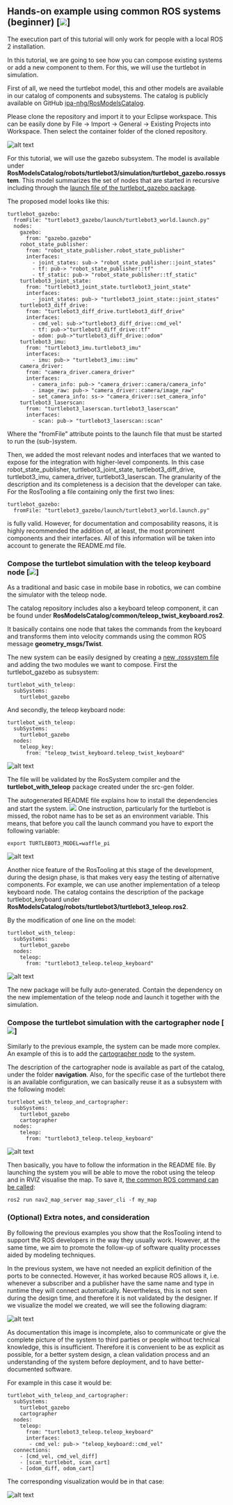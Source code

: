 ## Hands-on example using common ROS systems (beginner) [![](images/Ros2_logo.png)]

The execution part of this tutorial will only work for people with a local ROS 2 installation.

In this tutorial, we are going to see how you can compose existing systems or add a new component to them. For this, we will use the turtlebot in simulation.

First of all, we need the turtlebot model, this and other models are available in our catalog of components and subsystems. The catalog is publicly available on GitHub [ipa-nhg/RosModelsCatalog](https://github.com/ipa-nhg/RosModelsCatalog).

Please clone the repository and import it to your Eclipse workspace. This can be easily done by File -> Import -> General -> Existing Projects into Workspace. Then select the container folder of the cloned repository.

![alt text](images/01_mobile_base_b.gif)

For this tutorial, we will use the gazebo subsystem. The model is available under **RosModelsCatalog/robots/turtlebot3/simulation/turtlebot_gazebo.rossystem**. This model summarizes the set of nodes that are started in recursive including through the [launch file of the turtlebot_gazebo package](https://github.com/ROBOTIS-GIT/turtlebot3_simulations/blob/master/turtlebot3_gazebo/launch/turtlebot3_world.launch).

The proposed model looks like this:

```
turtlebot_gazebo:
  fromFile: "turtlebot3_gazebo/launch/turtlebot3_world.launch.py"
  nodes:
    gazebo:
      from: "gazebo.gazebo"
    robot_state_publisher:
      from: "robot_state_publisher.robot_state_publisher"
      interfaces:
        - joint_states: sub-> "robot_state_publisher::joint_states"
        - tf: pub-> "robot_state_publisher::tf"
        - tf_static: pub-> "robot_state_publisher::tf_static"
    turtlebot3_joint_state:
      from: "turtlebot3_joint_state.turtlebot3_joint_state"
      interfaces:
        - joint_states: pub-> "turtlebot3_joint_state::joint_states"
    turtlebot3_diff_drive:
      from: "turtlebot3_diff_drive.turtlebot3_diff_drive"
      interfaces:
        - cmd_vel: sub->"turtlebot3_diff_drive::cmd_vel"
        - tf: pub->"turtlebot3_diff_drive::tf"
        - odom: pub->"turtlebot3_diff_drive::odom"
    turtlebot3_imu:
      from: "turtlebot3_imu.turtlebot3_imu"
      interfaces:
        - imu: pub-> "turtlebot3_imu::imu"
    camera_driver:
      from: "camera_driver.camera_driver"
      interfaces:
        - camera_info: pub-> "camera_driver::camera/camera_info"
        - image_raw: pub-> "camera_driver::camera/image_raw"
        - set_camera_info: ss-> "camera_driver::set_camera_info"
    turtlebot3_laserscan:
      from: "turtlebot3_laserscan.turtlebot3_laserscan"
      interfaces:
        - scan: pub-> "turtlebot3_laserscan::scan"
```

Where the "fromFile" attribute points to the launch file that must be started to run the (sub-)system.

Then, we added the most relevant nodes and interfaces that we wanted to expose for the integration with higher-level components. In this case robot_state_publisher, turtlebot3_joint_state, turtlebot3_diff_drive, turtlebot3_imu, camera_driver, turtlebot3_laserscan. The granularity of the description and its completeness is a decision that the developer can take. For the RosTooling a file containing only the first two lines:

```
turtlebot_gazebo:
  fromFile: "turtlebot3_gazebo/launch/turtlebot3_world.launch.py"
```

is fully valid. However, for documentation and composability reasons, it is highly recommended the addition of, at least, the most prominent components and their interfaces. All of this information will be taken into account to generate the README.md file.

### Compose the turtlebot simulation with the teleop keyboard node [![](images/Ros2_logo.png)]

As a traditional and basic case in mobile base in robotics, we can combine the simulator with the teleop node. 

The catalog repository includes also a keyboard teleop component, it can be found under **RosModelsCatalog/common/teleop_twist_keyboard.ros2**.

It basically contains one node that takes the commands from the keyboard and transforms them into velocity commands using the common ROS message **geometry_msgs/Twist**.

The new system can be easily designed by creating a [new .rossystem file](LearnRosSystemModels.md) and adding the two modules we want to compose. First the turtlebot_gazebo as subsystem:

```
turtlebot_with_teleop:
  subSystems:
    turtlebot_gazebo
```

And secondly, the teleop keyboard node:
```
turtlebot_with_teleop:
  subSystems:
    turtlebot_gazebo
  nodes:
    teleop_key:
      from: "teleop_twist_keyboard.teleop_twist_keyboard"
```

![alt text](images/02_mobile_base_b.gif)

The file will be validated by the RosSystem compiler and the **turtlebot_with_teleop** package created under the src-gen folder.

The autogenerated README file explains how to install the dependencies and start the system. 
![](images/Attention.png) One instruction, particularly for the turtlebot is missed, the robot name has to be set as an environment variable. This means, that before you call the launch command you have to export the following variable:

```
export TURTLEBOT3_MODEL=waffle_pi
```

![alt text](images/03_mobile_base_b.gif)

Another nice feature of the RosTooling at this stage of the development, during the design phase, is that makes very easy the testing of alternative components. For example, we can use another implementation of a teleop keyboard node. The catalog contains the description of the package turtlebot_keyboard under **RosModelsCatalog/robots/turtlebot3/turtlebot3_teleop.ros2**.

By the modification of one line on the model:

```
turtlebot_with_teleop:
  subSystems:
    turtlebot_gazebo
  nodes:
    teleop:
      from: "turtlebot3_teleop.teleop_keyboard"
```

![alt text](images/04_mobile_base_b.gif)

The new package will be fully auto-generated. Contain the dependency on the new implementation of the teleop node and launch it together with the simulation.

### Compose the turtlebot simulation with the cartographer node [![](images/Ros2_logo.png)]

Similarly to the previous example, the system can be made more complex. An example of this is to add the [cartographer node](https://google-cartographer-ros.readthedocs.io/en/latest/ros_api.html) to the system.

The description of the cartographer node is available as part of the catalog, under the folder **navigation**. Also, for the specific case of the turtlebot there is an available configuration, we can basically reuse it as a subsystem with the following model:

```
turtlebot_with_teleop_and_cartographer:
  subSystems:
    turtlebot_gazebo
    cartographer
  nodes:
    teleop:
      from: "turtlebot3_teleop.teleop_keyboard"
```

![alt text](images/05_mobile_base_b.gif)


Then basically, you have to follow the information in the README file. By launching the system you will be able to move the robot using the teleop and in RVIZ visualise the map. To save it, [the common ROS command can be called](https://ros2-industrial-workshop.readthedocs.io/en/latest/_source/navigation/ROS2-Cartographer.html):

```
ros2 run nav2_map_server map_saver_cli -f my_map
```

### (Optional) Extra notes, and consideration

By following the previous examples you show that the RosTooling intend to support the ROS developers in the way they usually work. However, at the same time, we aim to promote the follow-up of software quality processes aided by modeling techniques.

In the previous system, we have not needed an explicit definition of the ports to be connected. However, it has worked because ROS allows it, i.e. whenever a subscriber and a publisher have the same name and type in runtime they will connect automatically. Nevertheless, this is not seen during the design time, and therefore it is not validated by the designer. If we visualize the model we created, we will see the following diagram:

![alt text](images/turtlebot_with_teleop_and_cartographer_diagram1.jpg)

As documentation this image is incomplete, also to communicate or give the complete picture of the system to third parties or people without technical knowledge, this is insufficient. Therefore it is convenient to be as explicit as possible, for a better system design, a clean validation process and an understanding of the system before deployment, and to have better-documented software.

For example in this case it would be:
```
turtlebot_with_teleop_and_cartographer:
  subSystems:
    turtlebot_gazebo
    cartographer
  nodes:
    teleop:
      from: "turtlebot3_teleop.teleop_keyboard"
      interfaces: 
       - cmd_vel: pub-> "teleop_keyboard::cmd_vel"
  connections:
    - [cmd_vel, cmd_vel_diff]
    - [scan_turtlebot, scan_cart]
    - [odom_diff, odom_cart]
```

The corresponding visualization would be in that case:

![alt text](images/turtlebot_with_teleop_and_cartographer_diagram2.jpg)
